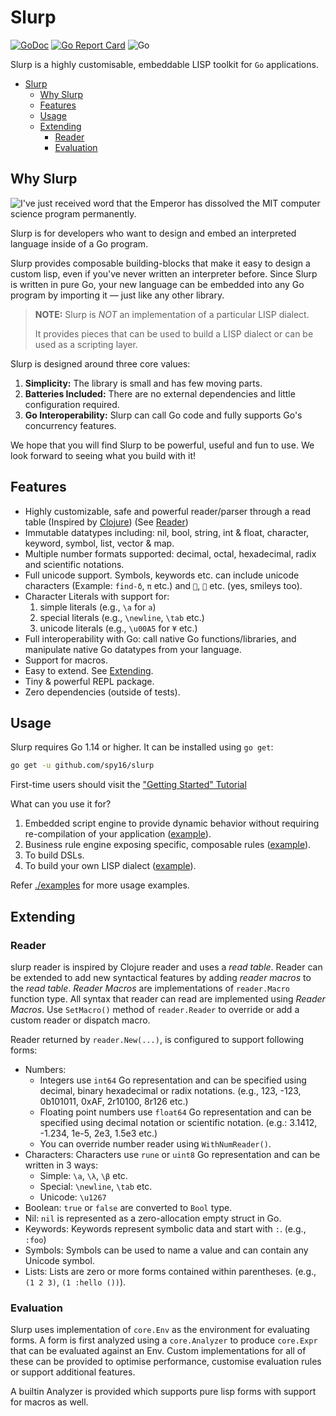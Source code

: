 # Slurp


[![GoDoc](https://godoc.org/github.com/spy16/slurp?status.svg)](https://godoc.org/github.com/spy16/slurp) [![Go Report Card](https://goreportcard.com/badge/github.com/spy16/slurp)](https://goreportcard.com/report/github.com/spy16/slurp) ![Go](https://github.com/spy16/slurp/workflows/Go/badge.svg?branch=master)

Slurp is a highly customisable, embeddable LISP toolkit for `Go` applications.

- [Slurp](#slurp)
  - [Why Slurp](#why-slurp)
  - [Features](#features)
  - [Usage](#usage)
  - [Extending](#extending)
    - [Reader](#reader)
    - [Evaluation](#evaluation)

## Why Slurp

![I've just received word that the Emperor has dissolved the MIT computer science program permanently.](https://imgs.xkcd.com/comics/lisp_cycles.png)

Slurp is for developers who want to design and embed an interpreted language inside of a Go program.

Slurp provides composable building-blocks that make it easy to design a custom lisp, even if you've never written an interpreter before.  Since Slurp is written in pure Go, your new language can be embedded into any Go program by importing it — just like any other library.

> **NOTE:**  Slurp is _NOT_ an implementation of a particular LISP dialect.
> 
> It provides pieces that can be used to build a LISP dialect or can be used as a scripting layer.

Slurp is designed around three core values:

1. **Simplicity:**  The library is small and has few moving parts.
2. **Batteries Included:**  There are no external dependencies and little configuration required.
3. **Go Interoperability:**  Slurp can call Go code and fully supports Go's concurrency features.

We hope that you will find Slurp to be powerful, useful and fun to use.  We look forward to seeing what you build with it!


## Features

* Highly customizable, safe and powerful reader/parser through
  a read table (Inspired by [Clojure](https://github.com/clojure/clojure/blob/master/src/jvm/clojure/lang/LispReader.java)) (See [Reader](#reader))
* Immutable datatypes including: nil, bool, string, int & float,
  character, keyword, symbol, list, vector & map.
* Multiple number formats supported: decimal, octal, hexadecimal,
  radix and scientific notations.
* Full unicode support. Symbols, keywords etc. can include unicode
  characters (Example: `find-δ`, `π` etc.) and `🧠`, `🏃` etc. (yes,
  smileys too).
* Character Literals with support for:
  1. simple literals  (e.g., `\a` for `a`)
  2. special literals (e.g., `\newline`, `\tab` etc.)
  3. unicode literals (e.g., `\u00A5` for `¥` etc.)
* Full interoperability with Go:  call native Go functions/libraries, and manipulate native Go datatypes from your language.
* Support for macros.
* Easy to extend. See [Extending](#extending).
* Tiny & powerful REPL package.
* Zero dependencies (outside of tests).

## Usage

Slurp requires Go 1.14 or higher.  It can be installed using `go get`:

```bash
go get -u github.com/spy16/slurp
```

First-time users should visit the ["Getting Started" Tutorial](https://github.com/spy16/slurp/wiki/Getting-Started)

What can you use it for?

1. Embedded script engine to provide dynamic behavior without requiring re-compilation of your application ([example](./examples/simple/main.go)).
2. Business rule engine exposing specific, composable rules ([example](./examples/rule-engine/main.go)).
3. To build DSLs.
4. To build your own LISP dialect ([example](https://github.com/wetware/ww)).

Refer [./examples](./examples) for more usage examples.

## Extending

### Reader

slurp reader is inspired by Clojure reader and uses a _read table_. Reader can be extended
to add new syntactical features by adding _reader macros_ to the _read table_. _Reader Macros_
are implementations of `reader.Macro` function type. All syntax that reader can read are
implemented using _Reader Macros_. Use `SetMacro()` method of `reader.Reader` to override or
add a custom reader or dispatch macro.

Reader returned by `reader.New(...)`, is configured to support following forms:

* Numbers:
  * Integers use `int64` Go representation and can be specified using decimal, binary
    hexadecimal or radix notations. (e.g., 123, -123, 0b101011, 0xAF, 2r10100, 8r126 etc.)
  * Floating point numbers use `float64` Go representation and can be specified using
    decimal notation or scientific notation. (e.g.: 3.1412, -1.234, 1e-5, 2e3, 1.5e3 etc.)
  * You can override number reader using `WithNumReader()`.
* Characters: Characters use `rune` or `uint8` Go representation and can be written in 3 ways:
  * Simple: `\a`, `\λ`, `\β` etc.
  * Special: `\newline`, `\tab` etc.
  * Unicode: `\u1267`
* Boolean: `true` or `false` are converted to `Bool` type.
* Nil: `nil` is represented as a zero-allocation empty struct in Go.
* Keywords: Keywords represent symbolic data and start with `:`. (e.g., `:foo`)
* Symbols: Symbols can be used to name a value and can contain any Unicode symbol.
* Lists: Lists are zero or more forms contained within parentheses. (e.g., `(1 2 3)`, `(1 :hello ())`).

### Evaluation

Slurp uses implementation of `core.Env` as the environment for evaluating
forms. A form is first analyzed using a `core.Analyzer` to produce `core.Expr`
that can be evaluated against an Env. Custom implementations for all of
these can be provided to optimise performance, customise evaluation rules
or support additional features.

A builtin Analyzer is provided which supports pure lisp forms with support
for macros as well.

